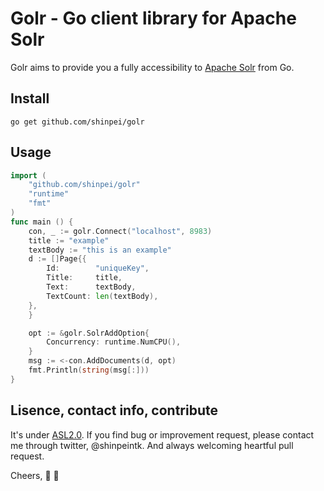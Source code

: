 Golr - Go client library for Apache Solr
====


Golr aims to provide you a fully accessibility to [Apache Solr](http://lucene.apache.org/solr) from Go.

## Install

```
go get github.com/shinpei/golr
```

## Usage

```go
import (
    "github.com/shinpei/golr"
    "runtime"
    "fmt"
)
func main () {
	con, _ := golr.Connect("localhost", 8983)
	title := "example"
	textBody := "this is an example"
	d := []Page{{
		Id:        "uniqueKey",
		Title:     title,
		Text:      textBody,
		TextCount: len(textBody),
	},
	}

	opt := &golr.SolrAddOption{
		Concurrency: runtime.NumCPU(),
	}
	msg := <-con.AddDocuments(d, opt)
	fmt.Println(string(msg[:]))
}
```


## Lisence, contact info, contribute
It's under [ASL2.0](http://www.apache.org/licenses/LICENSE-2.0). If you find bug or improvement request, please contact me through twitter, @shinpeintk. And always welcoming heartful pull request.

Cheers, :beer: :moyai:

